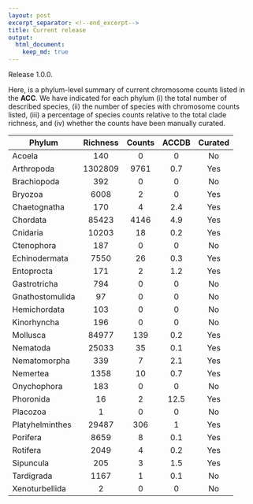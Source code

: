 ```yaml
---
layout: post
excerpt_separator: <!--end_excerpt-->
title: Current release
output:
  html_document:
    keep_md: true
---
```


<div class="message">
  Release 1.0.0.
</div>

Here, is a phylum-level summary of current chromosome counts listed in the **ACC**. We have indicated for each phylum (i) the total number of described species, (ii) the number of species with chromosome counts listed, (iii) a percentage of species counts relative to the total clade richness, and (iv) whether the counts have been manually curated.



| Phylum | Richness | Counts | ACCDB | Curated |
|-----------------|:--------------:|:--------------:|:-------------------:|:-------:|
| Acoela | 140 | 0 | 0 | No |
| Arthropoda | 1302809 | 9761 | 0.7 | Yes |
| Brachiopoda | 392 | 0 | 0 | No |
| Bryozoa | 6008 | 2 | 0 | Yes |
| Chaetognatha | 170 | 4 | 2.4 | Yes |
| Chordata | 85423 | 4146 | 4.9 | Yes |
| Cnidaria | 10203 | 18 | 0.2 | Yes |
| Ctenophora | 187 | 0 | 0 | No |
| Echinodermata | 7550 | 26 | 0.3 | Yes |
| Entoprocta | 171 | 2 | 1.2 | Yes |
| Gastrotricha | 794 | 0 | 0 | No |
| Gnathostomulida | 97 | 0 | 0 | No |
| Hemichordata | 103 | 0 | 0 | No |
| Kinorhyncha | 196 | 0 | 0 | No |
| Mollusca | 84977 | 139 | 0.2 | Yes |
| Nematoda | 25033 | 35 | 0.1 | Yes |
| Nematomorpha | 339 | 7 | 2.1 | Yes |
| Nemertea | 1358 | 10 | 0.7 | Yes |
| Onychophora | 183 | 0 | 0 | No |
| Phoronida | 16 | 2 | 12.5 | Yes |
| Placozoa | 1 | 0 | 0 | No |
| Platyhelminthes | 29487 | 306 | 1 | Yes |
| Porifera | 8659 | 8 | 0.1 | Yes |
| Rotifera | 2049 | 4 | 0.2 | Yes |
| Sipuncula | 205 | 3 | 1.5 | Yes |
| Tardigrada | 1167 | 1 | 0.1 | No |
| Xenoturbellida | 2 | 0 | 0 | No |
<!--end_excerpt-->



